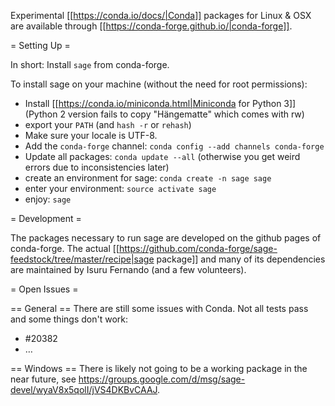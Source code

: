 Experimental [[https://conda.io/docs/|Conda]] packages for Linux & OSX are available through [[https://conda-forge.github.io/|conda-forge]].

= Setting Up =

In short: Install `sage` from conda-forge.

To install sage on your machine (without the need for root permissions):

 * Install [[https://conda.io/miniconda.html|Miniconda for Python 3]] (Python 2 version fails to copy "Hängematte" which comes with rw)
 * export your `PATH` (and `hash -r` or `rehash`)
 * Make sure your locale is UTF-8.
 * Add the `conda-forge` channel: `conda config --add channels conda-forge`
 * Update all packages: `conda update --all` (otherwise you get weird errors due to inconsistencies later)
 * create an environment for sage: `conda create -n sage sage`
 * enter your environment: `source activate sage`
 * enjoy: `sage`

= Development =

The packages necessary to run sage are developed on the github pages of conda-forge. The actual [[https://github.com/conda-forge/sage-feedstock/tree/master/recipe|sage package]] and many of its dependencies are maintained by Isuru Fernando (and a few volunteers).

= Open Issues =

== General ==
There are still some issues with Conda. Not all tests pass and some things don't work:
 * #20382
 * …

== Windows ==
There is likely not going to be a working package in the near future, see https://groups.google.com/d/msg/sage-devel/wyaV8x5qolI/jVS4DKBvCAAJ.
